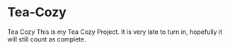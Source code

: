 # Tea-Cozy
Tea Cozy
This is my Tea Cozy Project. It is very late to turn in, hopefully it will still count as complete.

